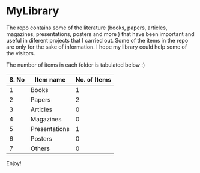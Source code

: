 # MyLibrary
The repo contains some of the literature (books, papers, articles, magazines, presentations, posters and more ) that have been important and useful in diferent projects that I carried out. Some of the items in the repo are only for the sake of information. I hope my library could help some of the visitors. 

The number of items in each folder is tabulated below :)

| S. No        | Item name | No. of Items    |
|--------------|-----------|------------|
| 1            | Books     | 1        |
| 2            | Papers    | 2      |
| 3            | Articles  | 0       |
| 4            | Magazines  | 0       |
| 5            | Presentations  | 1       |
| 6            | Posters  | 0       |
| 7            | Others  | 0       |

Enjoy! 
